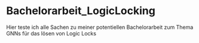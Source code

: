 # Bachelorarbeit_LogicLocking
Hier teste ich alle Sachen zu meiner potentiellen Bachelorarbeit zum Thema GNNs für das lösen von Logic Locks
